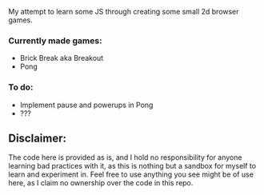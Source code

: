 My attempt to learn some JS through creating some small 2d browser games.

### Currently made games:
- Brick Break aka Breakout
- Pong

### To do:
- Implement pause and powerups in Pong
- ???

## Disclaimer:
The code here is provided as is, and I hold no responsibility for anyone learning bad practices with it, as this is nothing but a sandbox for myself to learn and experiment in.
Feel free to use anything you see might be of use here, as I claim no ownership over the code in this repo.
